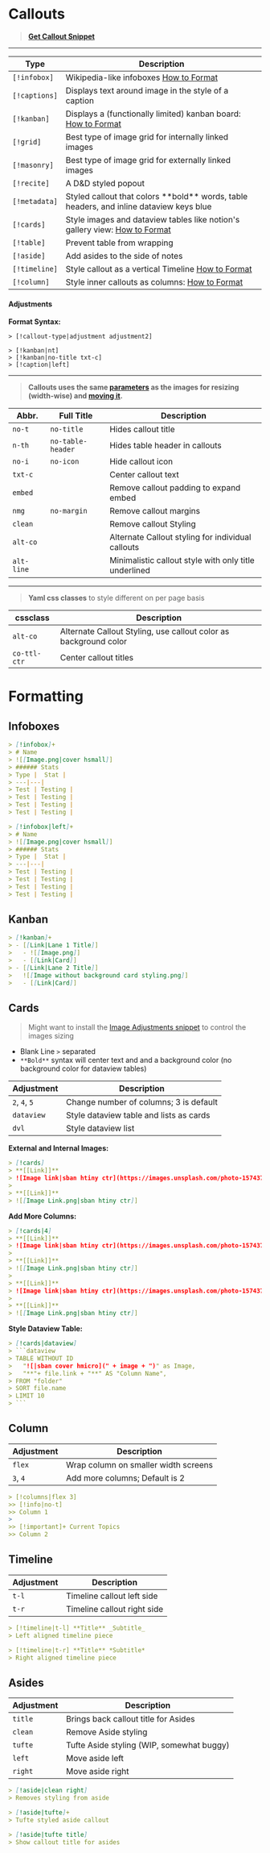 
# Callouts
> **[Get Callout Snippet](https://github.com/SlRvb/Obsidian--ITS-Theme/blob/main/S%20-%20Callouts.css)**

---

Type | Description |
---|---|
`[!infobox]` | Wikipedia-like infoboxes  [How to Format](Callouts.md#infoboxes)
`[!captions]` | Displays text around image in the style of a caption
`[!kanban]` | Displays a (functionally limited) kanban board: [How to Format](Callouts.md#kanban)
`[!grid]` | Best type of image grid for internally linked images
`[!masonry]` | Best type of image grid for externally linked images
`[!recite]` | A D&D styled popout 
`[!metadata]` | Styled callout that colors \*\*bold\*\* words, table headers, and inline dataview keys blue
`[!cards]` | Style images and dataview tables like notion's gallery view: [How to Format](Callouts.md#cards)
`[!table]` | Prevent table from wrapping
`[!aside]` | Add asides to the side of notes
`[!timeline]` | Style callout as a vertical Timeline [How to Format](Callouts.md#timeline)
`[!column]` | Style inner callouts as columns: [How to Format](Callouts.md#column)

#### Adjustments
**Format Syntax:**
```
> [!callout-type|adjustment adjustment2]

> [!kanban|nt]
> [!kanban|no-title txt-c]
> [!caption|left]
```

---

> **Callouts uses the same [parameters](Image-Positions.md#sizing) as the images for resizing (width-wise) and [moving it](Image-Positions.md#leftrightcenter).**

| Abbr. | Full Title | Description|
|---|---|---|
| `no-t` | `no-title` | Hides callout title
| `n-th` | `no-table-header` | Hides table header in callouts
| `no-i` | `no-icon` | Hide callout icon
| `txt-c` | | Center callout text
| `embed` | | Remove callout padding to expand embed
| `nmg` | `no-margin` | Remove callout margins
| `clean` | | Remove callout Styling
| `alt-co` | | Alternate Callout styling for individual callouts
| `alt-line` | | Minimalistic callout style with only title underlined |

---

> **Yaml css classes** to style different on per page basis

| cssclass | Description |
|---|---|
| `alt-co` | Alternate Callout Styling, use callout color as background color
| `co-ttl-ctr` | Center callout titles

# Formatting

## Infoboxes
```md
> [!infobox]+
> # Name
> ![[Image.png|cover hsmall]]
> ###### Stats
> Type |  Stat |
> ---|---|
> Test | Testing |
> Test | Testing |
> Test | Testing |
> Test | Testing |
```

```md
> [!infobox|left]+
> # Name
> ![[Image.png|cover hsmall]]
> ###### Stats
> Type |  Stat |
> ---|---|
> Test | Testing |
> Test | Testing |
> Test | Testing |
> Test | Testing |
```

## Kanban
```md
> [!kanban]+
> - [[Link|Lane 1 Title]]
> 	- ![[Image.png]]
> 	- [[Link|Card]]
> - [[Link|Lane 2 Title]]
> 	![[Image without background card styling.png]]
> 	- [[Link|Card]]
```

## Cards
> Might want to install the [Image Adjustments snippet](https://github.com/SlRvb/Obsidian--ITS-Theme/blob/main/S%20-%20Images%20Adjustments.css) to control the images sizing

- Blank Line `>` separated
- `**Bold**` syntax will center text and and a background color (no background color for dataview tables)

| Adjustment | Description |
| --- | --- |
| `2`, `4`, `5` | Change number of columns; 3 is default |
| `dataview` | Style dataview table and lists as cards |
| `dvl` | Style dataview list

**External and Internal Images:**
```md
> [!cards]
> **[[Link]]**
> ![Image link|sban htiny ctr](https://images.unsplash.com/photo-1574375927938-d5a98e8ffe85?ixlib=rb-1.2.1&q=85&fm=jpg&crop=entropy&cs=srgb&w=1200)
> 
> **[[Link]]**
> ![[Image Link.png|sban htiny ctr]]
```

**Add More Columns:**
```md
> [!cards|4]
> **[[Link]]**
> ![Image link|sban htiny ctr](https://images.unsplash.com/photo-1574375927938-d5a98e8ffe85?ixlib=rb-1.2.1&q=85&fm=jpg&crop=entropy&cs=srgb&w=1200)
> 
> **[[Link]]**
> ![[Image Link.png|sban htiny ctr]]
> 
> **[[Link]]**
> ![Image link|sban htiny ctr](https://images.unsplash.com/photo-1574375927938-d5a98e8ffe85?ixlib=rb-1.2.1&q=85&fm=jpg&crop=entropy&cs=srgb&w=1200)
> 
> **[[Link]]**
> ![[Image Link.png|sban htiny ctr]]
```

**Style Dataview Table:**
```md
> [!cards|dataview]
> ```dataview
> TABLE WITHOUT ID
> 	"![|sban cover hmicro](" + image + ")" as Image,
> 	"**"+ file.link + "**" AS "Column Name",
> FROM "folder"
> SORT file.name
> LIMIT 10
> ```
```

## Column
| Adjustment | Description |
| --- | --- |
| `flex` | Wrap column on smaller width screens
| `3`, `4` | Add more columns; Default is 2

```yaml
> [!columns|flex 3]
>> [!info|no-t] 
>> Column 1
>
>> [!important]+ Current Topics
>> Column 2
```

## Timeline
| Adjustment | Description |
| --- | --- |
| `t-l` | Timeline callout left side |
| `t-r` | Timeline callout right side |


```yaml
> [!timeline|t-l] **Title** _Subtitle_
> Left aligned timeline piece

> [!timeline|t-r] **Title** *Subtitle*
> Right aligned timeline piece
```

## Asides
| Adjustment | Description |
| --- | --- |
| `title` | Brings back callout title for Asides |
| `clean` | Remove Aside styling |
| `tufte` | Tufte Aside styling (WIP, somewhat buggy) |
| `left` | Move aside left |
| `right` | Move aside right |

```md
> [!aside|clean right]
> Removes styling from aside

> [!aside|tufte]+ 
> Tufte styled aside callout

> [!aside|tufte title]
> Show callout title for asides
```